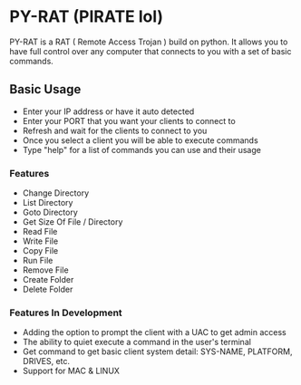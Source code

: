 # PY-RAT (PIRATE lol)
PY-RAT is a RAT ( Remote Access Trojan ) build on python. It allows you to have full control over any computer that connects to you with a set of basic commands.
## Basic Usage
- Enter your IP address or have it auto detected
- Enter your PORT that you want your clients to connect to
- Refresh and wait for the clients to connect to you
- Once you select a client you will be able to execute commands
- Type "help" for a list of commands you can use and their usage
### Features
- Change Directory
- List Directory
- Goto Directory
- Get Size Of File / Directory
- Read File
- Write File
- Copy File
- Run File
- Remove File
- Create Folder
- Delete Folder
### Features In Development
- Adding the option to prompt the client with a UAC to get admin access
- The ability to quiet execute a command in the user's terminal
- Get command to get basic client system detail: SYS-NAME, PLATFORM, DRIVES, etc.
- Support for MAC & LINUX
